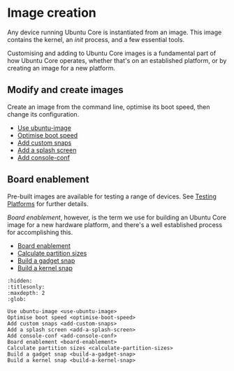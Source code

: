 # Image creation

Any device running Ubuntu Core is instantiated from an image. This image contains the kernel, an _init_ process, and a few essential tools.

Customising and adding to Ubuntu Core images is a fundamental part of how Ubuntu Core operates, whether that's on an established platform, or by creating an image for a new platform.

## Modify and create images

Create an image from the command line, optimise its boot speed, then change its configuration.

- [Use ubuntu-image](use-ubuntu-image)
- [Optimise boot speed](optimise-boot-speed)
- [Add custom snaps](add-custom-snaps)
- [Add a splash screen](add-a-splash-screen)
- [Add console-conf](add-console-conf)

## Board enablement

Pre-built images are available for testing a range of devices. See [Testing Platforms](/reference/testing-platforms) for further details.

_Board enablement_, however, is the term we use for building an Ubuntu Core image for a new hardware platform, and there's a well established process for accomplishing this.

- [Board enablement](board-enablement)
- [Calculate partition sizes](calculate-partition-sizes)
- [Build a gadget snap](build-a-gadget-snap)
- [Build a kernel snap](build-a-kernel-snap)



```{toctree}
:hidden:
:titlesonly:
:maxdepth: 2
:glob:

Use ubuntu-image <use-ubuntu-image>
Optimise boot speed <optimise-boot-speed>
Add custom snaps <add-custom-snaps>
Add a splash screen <add-a-splash-screen>
Add console-conf <add-console-conf>
Board enablement <board-enablement>
Calculate partition sizes <calculate-partition-sizes>
Build a gadget snap <build-a-gadget-snap>
Build a kernel snap <build-a-kernel-snap>
